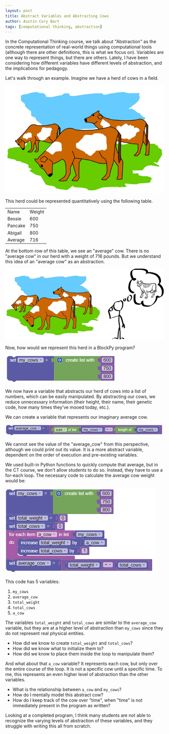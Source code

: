 ```yaml
---
layout: post
title: Abstract Variables and Abstracting Cows
author: Austin Cory Bart
tags: [computational thinking, abstraction]
---
```


In the Computational Thinking course, we talk about "Abstraction" as the concrete representation of real-world things using computational tools (although there are other definitions, this is what we focus on). Variables are one way to represent things, but there are others. Lately, I have been considering how different variables have different levels of abstraction, and the implications for pedagogy.

  

Let's walk through an example. Imagine we have a herd of cows in a field.

  

![Cows Grazing](/images/cow-grazing-grass-clipart-1.jpg)


This herd could be represented quantitatively using the following table.

|||
|--- |--- |
|Name|Weight|
|Bessie|600|
|Pancake|750|
|Abigail|800|
|Average|716|  

At the bottom row of this table, we see an "average" cow. There is no "average cow" in our herd with a weight of 716 pounds. But we understand this idea of an "average cow" as an abstraction.

  

![Abstract Average Cow](/images/abstract-cow.png)

Now, how would we represent this herd in a BlockPy program?

![Assignment of List to my_cows](/images/abstract-cow-my_cows.png)  

We now have a variable that abstracts our herd of cows into a list of numbers, which can be easily manipulated. By abstracting our cows, we reduce unnecessary information (their height, their name, their genetic code, how many times they've mooed today, etc.).

  

We can create a variable that represents our imaginary average cow.

  

![Simple Calculation of Average Cow](/images/abstract-cow-average_cow.png)

  

We cannot see the value of the "average\_cow" from this perspective, although we could print out its value. It is a more abstract variable, dependent on the order of execution and pre-existing variables.

  

We used built-in Python functions to quickly compute that average, but in the CT course, we don't allow students to do so. Instead, they have to use a for-each loop. The necessary code to calculate the average cow weight would be:

  

![Calculation of Average Cow with For-Each Loop](/images/abstract-cow-foreach_cow.png)

  

  

This code has 5 variables:

1.  `my_cows`
2.  `average_cow`
3.  `total_weight`
4.  `total_cows`
5.  `a_cow`

  

The variables `total_weight` and `total_cows` are similar to the `average_cow` variable, but they are at a higher level of abstraction than `my_cows` since they do not represent real physical entities.

*   How did we know to create `total_weight` and `total_cows`?
*   How did we know what to initialize them to?
*   How did we know to place them inside the loop to manipulate them?

And what about that `a_cow` variable? It represents each cow, but only over the entire course of the loop. It is not a specific cow until a specific time. To me, this represents an even higher level of abstraction than the other variables.

*   What is the relationship between `a_cow` and `my_cows`?
*   How do I mentally model this abstract cow?
*   How do I keep track of the cow over "time", when "time" is not immediately present in the program as written?

Looking at a completed program, I think many students are not able to recognize the varying levels of abstraction of these variables, and they struggle with writing this all from scratch.